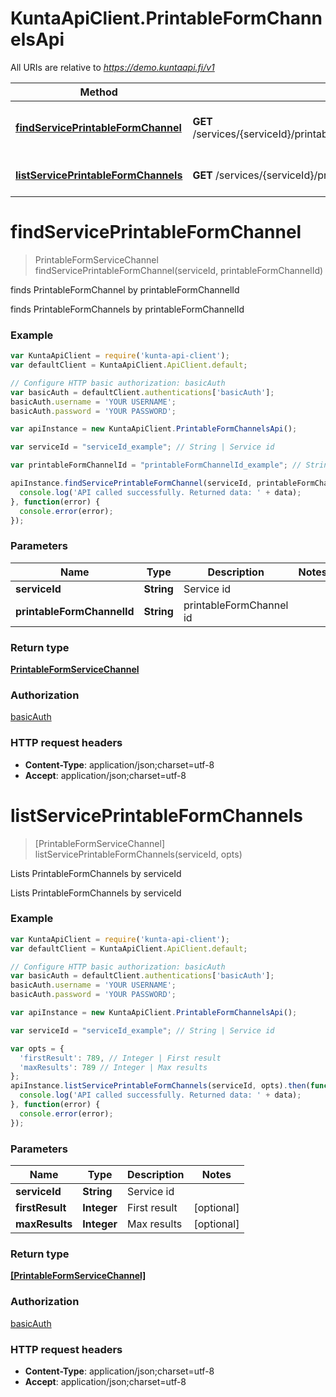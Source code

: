 # KuntaApiClient.PrintableFormChannelsApi

All URIs are relative to *https://demo.kuntaapi.fi/v1*

Method | HTTP request | Description
------------- | ------------- | -------------
[**findServicePrintableFormChannel**](PrintableFormChannelsApi.md#findServicePrintableFormChannel) | **GET** /services/{serviceId}/printableFormChannels/{printableFormChannelId} | finds PrintableFormChannel by printableFormChannelId
[**listServicePrintableFormChannels**](PrintableFormChannelsApi.md#listServicePrintableFormChannels) | **GET** /services/{serviceId}/printableFormChannels | Lists PrintableFormChannels by serviceId


<a name="findServicePrintableFormChannel"></a>
# **findServicePrintableFormChannel**
> PrintableFormServiceChannel findServicePrintableFormChannel(serviceId, printableFormChannelId)

finds PrintableFormChannel by printableFormChannelId

finds PrintableFormChannels by printableFormChannelId

### Example
```javascript
var KuntaApiClient = require('kunta-api-client');
var defaultClient = KuntaApiClient.ApiClient.default;

// Configure HTTP basic authorization: basicAuth
var basicAuth = defaultClient.authentications['basicAuth'];
basicAuth.username = 'YOUR USERNAME';
basicAuth.password = 'YOUR PASSWORD';

var apiInstance = new KuntaApiClient.PrintableFormChannelsApi();

var serviceId = "serviceId_example"; // String | Service id

var printableFormChannelId = "printableFormChannelId_example"; // String | printableFormChannel id

apiInstance.findServicePrintableFormChannel(serviceId, printableFormChannelId).then(function(data) {
  console.log('API called successfully. Returned data: ' + data);
}, function(error) {
  console.error(error);
});

```

### Parameters

Name | Type | Description  | Notes
------------- | ------------- | ------------- | -------------
 **serviceId** | **String**| Service id | 
 **printableFormChannelId** | **String**| printableFormChannel id | 

### Return type

[**PrintableFormServiceChannel**](PrintableFormServiceChannel.md)

### Authorization

[basicAuth](../README.md#basicAuth)

### HTTP request headers

 - **Content-Type**: application/json;charset=utf-8
 - **Accept**: application/json;charset=utf-8

<a name="listServicePrintableFormChannels"></a>
# **listServicePrintableFormChannels**
> [PrintableFormServiceChannel] listServicePrintableFormChannels(serviceId, opts)

Lists PrintableFormChannels by serviceId

Lists PrintableFormChannels by serviceId

### Example
```javascript
var KuntaApiClient = require('kunta-api-client');
var defaultClient = KuntaApiClient.ApiClient.default;

// Configure HTTP basic authorization: basicAuth
var basicAuth = defaultClient.authentications['basicAuth'];
basicAuth.username = 'YOUR USERNAME';
basicAuth.password = 'YOUR PASSWORD';

var apiInstance = new KuntaApiClient.PrintableFormChannelsApi();

var serviceId = "serviceId_example"; // String | Service id

var opts = { 
  'firstResult': 789, // Integer | First result
  'maxResults': 789 // Integer | Max results
};
apiInstance.listServicePrintableFormChannels(serviceId, opts).then(function(data) {
  console.log('API called successfully. Returned data: ' + data);
}, function(error) {
  console.error(error);
});

```

### Parameters

Name | Type | Description  | Notes
------------- | ------------- | ------------- | -------------
 **serviceId** | **String**| Service id | 
 **firstResult** | **Integer**| First result | [optional] 
 **maxResults** | **Integer**| Max results | [optional] 

### Return type

[**[PrintableFormServiceChannel]**](PrintableFormServiceChannel.md)

### Authorization

[basicAuth](../README.md#basicAuth)

### HTTP request headers

 - **Content-Type**: application/json;charset=utf-8
 - **Accept**: application/json;charset=utf-8

